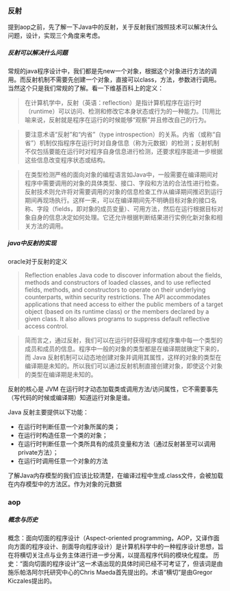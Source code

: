 ### 反射
提到aop之前，先了解一下Java中的反射，关于反射我们按照技术可以解决什么问题，设计，实现三个角度来考虑。
##### 反射可以解决什么问题
常规的java程序设计中，我们都是先new一个对象，根据这个对象进行方法的调用。而反射机制不需要先创建一个对象，直接可以class，方法，参数进行调用。当然这个只是我们常规的了解。看一下维基百科上的定义：
>在计算机学中，反射（英语：reflection）是指计算机程序在运行时（runtime）可以访问、检测和修改它本身状态或行为的一种能力。[1]用比喻来说，反射就是程序在运行的时候能够“观察”并且修改自己的行为。  

>要注意术语“反射”和“内省”（type introspection）的关系。内省（或称“自省”）机制仅指程序在运行时对自身信息（称为元数据）的检测；反射机制不仅包括要能在运行时对程序自身信息进行检测，还要求程序能进一步根据这些信息改变程序状态或结构。

>在类型检测严格的面向对象的编程语言如Java中，一般需要在编译期间对程序中需要调用的对象的具体类型、接口、字段和方法的合法性进行检查。反射技术则允许将对需要调用的对象的信息检查工作从编译期间推迟到运行期间再现场执行。这样一来，可以在编译期间先不明确目标对象的接口名称、字段（fields，即对象的成员变量）、可用方法，然后在运行根据目标对象自身的信息决定如何处理。它还允许根据判断结果进行实例化新对象和相关方法的调用。

##### java中反射的实现
oracle对于反射的定义  

> Reflection enables Java code to discover information about the fields, methods and constructors of loaded classes, and to use reflected fields, methods, and constructors to operate on their underlying counterparts, within security restrictions.
The API accommodates applications that need access to either the public members of a target object (based on its runtime class) or the members declared by a given class. It also allows programs to suppress default reflective access control.
  
> 简而言之，通过反射，我们可以在运行时获得程序或程序集中每一个类型的成员和成员的信息。程序中一般的对象的类型都是在编译期就确定下来的，而 Java 反射机制可以动态地创建对象并调用其属性，这样的对象的类型在编译期是未知的。所以我们可以通过反射机制直接创建对象，即使这个对象的类型在编译期是未知的。

反射的核心是 JVM 在运行时才动态加载类或调用方法/访问属性，它不需要事先（写代码的时候或编译期）知道运行对象是谁。

Java 反射主要提供以下功能：
* 在运行时判断任意一个对象所属的类；
* 在运行时构造任意一个类的对象；
* 在运行时判断任意一个类所具有的成员变量和方法（通过反射甚至可以调用private方法）；
* 在运行时调用任意一个对象的方法

了解Java内存模型的我们应该比较清楚，在编译过程中生成.class文件，会被加载在内存模型中的方法区。作为对象的元数据
### aop
##### 概念与历史
概念：面向切面的程序设计（Aspect-oriented programming，AOP，又译作面向方面的程序设计、剖面导向程序设计）是计算机科学中的一种程序设计思想，旨在将横切关注点与业务主体进行进一步分离，以提高程序代码的模块化程度。
历史：“面向切面的程序设计”这一术语出现的具体时间已经不可考证了，但该词是由施乐帕洛阿尔托研究中心的Chris Maeda首先提出的。术语“横切”是由Gregor Kiczales提出的。

#####